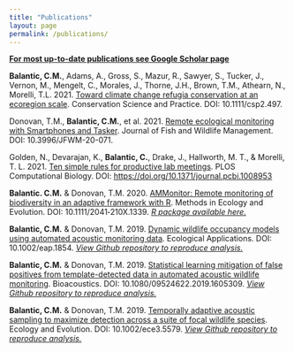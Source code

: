 ```yaml
---
title: "Publications"
layout: page
permalink: /publications/
---
```


[**For most up-to-date publications see Google Scholar page**](https://scholar.google.com/citations?user=5DGw0XMAAAAJ&hl=en&oi=ao)

**Balantic, C.M.**, Adams, A., Gross, S., Mazur, R., Sawyer, S., Tucker, J., Vernon, M., Mengelt, C., Morales, J., Thorne, J.H., Brown, T.M., Athearn, N., Morelli, T.L. 2021. [Toward climate change refugia conservation at an ecoregion scale](https://conbio.onlinelibrary.wiley.com/doi/full/10.1111/csp2.497). Conservation Science and Practice. DOI: 10.1111/csp2.497.

Donovan, T.M., **Balantic, C.M.**, et al. 2021. [Remote ecological monitoring with Smartphones and Tasker](https://meridian.allenpress.com/jfwm/article/12/1/163/464074/Remote-Ecological-Monitoring-with-Smartphones-and). Journal of Fish and Wildlife Management. DOI: 10.3996/JFWM-20-071.

Golden, N., Devarajan, K., **Balantic, C.**, Drake, J., Hallworth, M. T., & Morelli, T. L. 2021. [Ten simple rules for productive lab meetings](https://journals.plos.org/ploscompbiol/article?id=10.1371/journal.pcbi.1008953). PLOS Computational Biology. DOI: https://doi.org/10.1371/journal.pcbi.1008953

**Balantic. C.M.** & Donovan, T.M. 2020. [AMMonitor: Remote monitoring of biodiversity in an adaptive framework with R](https://besjournals.onlinelibrary.wiley.com/doi/abs/10.1111/2041-210X.13397). Methods in Ecology and Evolution. DOI: 10.1111/2041‐210X.1339. [*R package available here.*](https://code.usgs.gov/vtcfwru/ammonitor)

**Balantic, C.M.** & Donovan, T.M. 2019. [Dynamic wildlife occupancy models using automated acoustic monitoring data](https://esajournals.onlinelibrary.wiley.com/doi/abs/10.1002/eap.1854). Ecological Applications. DOI: 10.1002/eap.1854.
[*View Github repository to reproduce analysis.*](https://github.com/cbalantic/dynamic-occupancy-acoustic)

**Balantic, C.M.** & Donovan, T.M. 2019. [Statistical learning mitigation of false positives from template-detected data in automated acoustic wildlife monitoring](https://www.tandfonline.com/doi/full/10.1080/09524622.2019.1605309). Bioacoustics. DOI: 10.1080/09524622.2019.1605309. [*View Github repository to reproduce analysis.*](https://github.com/cbalantic/false-positive-mitigation)

**Balantic, C.M.** & Donovan, T.M. 2019. [Temporally adaptive acoustic sampling to maximize detection across a suite of focal wildlife species](https://onlinelibrary.wiley.com/doi/full/10.1002/ece3.5579). Ecology and Evolution. DOI: 10.1002/ece3.5579. [*View Github repository to reproduce analysis.*](https://github.com/cbalantic/temporally-adaptive-sampling)
 
